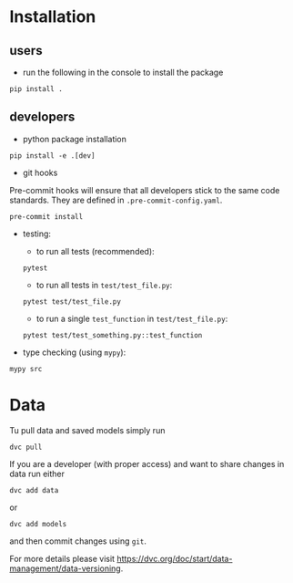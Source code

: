 # Installation
## users
- run the following in the console to install the package
```console
pip install .
```
## developers
- python package installation
```console
pip install -e .[dev]
```
- git hooks

Pre-commit hooks will ensure that all developers stick to the same code standards. They are defined in `.pre-commit-config.yaml`.
```console
pre-commit install
```

- testing:

    - to run all tests (recommended):
    ```console
    pytest
    ```
    - to run all tests in `test/test_file.py`:
    ```console
    pytest test/test_file.py
    ```
    - to run a single `test_function` in `test/test_file.py`:
    ```console
    pytest test/test_something.py::test_function
    ```

- type checking (using `mypy`):
```console
mypy src
```
# Data
Tu pull data and saved models simply run
```console
dvc pull
```

If you are a developer (with proper access) and want to share changes in data run either
```console
dvc add data
```
or
```console
dvc add models
```
and then commit changes using `git`.

For more details please visit https://dvc.org/doc/start/data-management/data-versioning.

